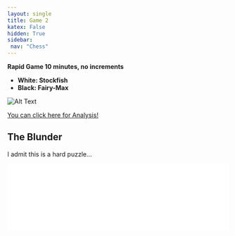 ```yaml
---
layout: single
title: Game 2 
katex: False
hidden: True
sidebar:
 nav: "Chess"
---
```

**Rapid Game 10 minutes, no increments**

 - **White: Stockfish**
 - **Black: Fairy-Max**



![Alt Text](https://images.chesscomfiles.com/uploads/game-gifs/90px/green/neo/0/cc/0/0/bUNZUWd2M05ic1pKbEIhVENLVENzQ0pDdk02TEtTMVNmQTdSa3NYSEFyNVpudlpUZWdDdmZ2TEVkdD9WcHhFdnR2VEpNQ1JZY1Y4NlZNSHpDSVlSYWV6c2pzU0tlS1JVSVNVYmdwMlVTNzkyS0pRSnZKYnJpcjJUN1NUS0JLTkZKUTY1UVk1NFk2.gif)

[You can click here for Analysis!](https://lichess.org/study/NZrn1Y3s/vBRl3zog)

## The Blunder

I admit this is a hard puzzle...

<iframe id="9781885" allowtransparency="true" frameborder="0" style="width:100%;border:none;" src="//www.chess.com/emboard?id=9781885"></iframe><script>window.addEventListener("message",e=>{e['data']&&"9781885"===e['data']['id']&&document.getElementById(`${e['data']['id']}`)&&(document.getElementById(`${e['data']['id']}`).style.height=`${e['data']['frameHeight']+30}px`)});</script>
